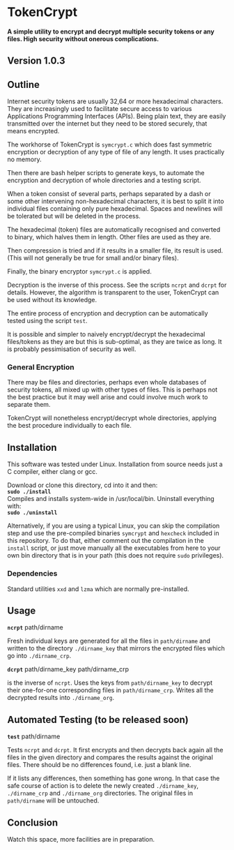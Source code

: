 # TokenCrypt

**A simple utility to encrypt and decrypt multiple security tokens or any files.
High security without onerous complications.**

## Version 1.0.3  

## Outline

Internet security tokens are usually 32,64 or more hexadecimal characters. 
They are increasingly used to facilitate secure access to various 
Applications Programming Interfaces (APIs). Being plain text,
they are easily transmitted over the internet but they need to be stored securely,
that means encrypted.

The workhorse of TokenCrypt is `symcrypt.c` which does fast symmetric
encryption or decryption of any type of file of any length. It uses practically no memory.

Then there are 
bash helper scripts to generate keys, to automate the encryption and decryption
of whole directories and a testing script.

When a token consist of several parts, perhaps separated by a dash or some
other intervening non-hexadecimal characters, it is best to split it into individual
files containing only pure hexadecimal. Spaces and newlines will be tolerated
but will be deleted in the process.

The hexadecimal (token) files are automatically recognised and converted to binary, 
which halves them in length. Other files are used as they are.

Then compression is tried and if it results in a smaller file, its result is used.
(This will not generally be true for small and/or binary files).

Finally, the binary encryptor `symcrypt.c` is applied.

Decryption is the inverse of this process. See the scripts `ncrpt` and `dcrpt` for details.
However, the algorithm is transparent to the user, TokenCrypt can be used without
its knowledge.

The entire process of encryption and decryption can be automatically
tested using the script `test`.

It is possible and simpler to naively encrypt/decrypt the hexadecimal files/tokens
as they are but this is sub-optimal, as they are twice as long. It is probably 
pessimisation of security as well.

### General Encryption

There may be files and directories, perhaps even whole databases of security tokens,
all mixed up with other types of files. This is perhaps not the best practice but 
it may well arise and could involve much work to separate them.

TokenCrypt will nonetheless encrypt/decrypt whole directories, applying the best
procedure individually to each file.

## Installation

This software was tested under Linux. 
Installation from source needs just a C compiler, either clang or gcc.

Download or clone this directory, cd into it and then:  
**`sudo ./install`**  
Compiles and installs system-wide in /usr/local/bin. Uninstall everything with:  
**`sudo ./uninstall`**

Alternatively, if you are using a typical Linux, you can skip the compilation step
and use the pre-compiled binaries `symcrypt` and `hexcheck` included in this repository.
To do that, either comment out the compilation in the `install` script, or just move manually 
all the executables from here to your own bin directory that is in your path 
(this does not require `sudo` privileges).

### Dependencies

Standard utilities `xxd` and `lzma` which are normally pre-installed.

## Usage

**`ncrpt`** path/dirname

Fresh individual keys are generated for all the files in `path/dirname` and
written to the directory `./dirname_key` that mirrors the encrypted files
which go into `./dirname_crp`.

**`dcrpt`** path/dirname_key path/dirname_crp

is the inverse of `ncrpt`. Uses the keys from  `path/dirname_key` to decrypt 
their one-for-one corresponding files in `path/dirname_crp`.
Writes all the decrypted results into `./dirname_org`.

## Automated Testing (to be released soon)


**`test`** path/dirname 

Tests `ncrpt` and `dcrpt`. It first encrypts and then decrypts back again all the files in the given directory
and compares the results against the original files.
There should be no differences found, i.e. just a blank line.

If it lists any differences, then something has gone wrong. 
In that case the safe course of action is to delete the newly created `./dirname_key`,
`./dirname_crp` and `./dirname_org` directories.
The original files in `path/dirname` will be untouched.

## Conclusion

Watch this space, more facilities are in preparation.
